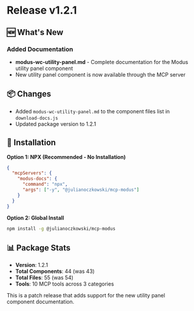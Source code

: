 # Release v1.2.1

## 🆕 What's New

### Added Documentation
- **modus-wc-utility-panel.md** - Complete documentation for the Modus utility panel component
- New utility panel component is now available through the MCP server

## 📦 Changes
- Added `modus-wc-utility-panel.md` to the component files list in `download-docs.js`
- Updated package version to 1.2.1

## 🚀 Installation

**Option 1: NPX (Recommended - No Installation)**
```json
{
  "mcpServers": {
    "modus-docs": {
      "command": "npx",
      "args": ["-y", "@julianoczkowski/mcp-modus"]
    }
  }
}
```

**Option 2: Global Install**
```bash
npm install -g @julianoczkowski/mcp-modus
```

## 📊 Package Stats
- **Version**: 1.2.1
- **Total Components**: 44 (was 43)
- **Total Files**: 55 (was 54)
- **Tools**: 10 MCP tools across 3 categories

This is a patch release that adds support for the new utility panel component documentation.